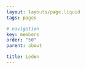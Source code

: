 ```yaml
---
layout: layouts/page.liquid
tags: pages

# navigation
key: members
order: "50"
parent: about

title: Leden
---
```

